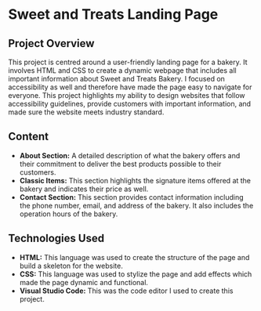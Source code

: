 # Sweet and Treats Landing Page
## Project Overview
This project is centred around a user-friendly landing page for a bakery. It involves HTML and CSS to create a dynamic webpage that includes all important information about Sweet and Treats Bakery. I focused on accessibility as well and therefore have made the page easy to navigate for everyone. This project highlights 
my ability to design websites that follow accessibility guidelines, provide customers with important information, and made sure the website meets industry standard.
## Content
- **About Section:** A detailed description of what the bakery offers and their commitment to deliver the best products possible to their customers.
- **Classic Items:** This section highlights the signature items offered at the bakery and indicates their price as well.
- **Contact Section:** This section provides contact information including the phone number, email, and address of the bakery. It also includes the operation hours of the bakery.
## Technologies Used
- **HTML:** This language was used to create the structure of the page and build a skeleton for the website.
- **CSS:** This language was used to stylize the page and add effects which made the page dynamic and functional.
- **Visual Studio Code:** This was the code editor I used to create this project.
